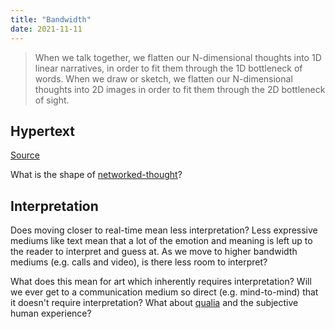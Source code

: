```yaml
---
title: "Bandwidth"
date: 2021-11-11
---
```


> When we talk together, we flatten our N-dimensional thoughts into 1D linear narratives, in order to fit them through the 1D bottleneck of words. When we draw or sketch, we flatten our N-dimensional thoughts into 2D images in order to fit them through the 2D bottleneck of sight.

## Hypertext
[Source](https://subconscious.substack.com/p/hypertext-montage)

What is the shape of [networked-thought](posts/networked-thought.md)?

## Interpretation
Does moving closer to real-time mean less interpretation? Less expressive mediums like text mean that a lot of the emotion and meaning is left up to the reader to interpret and guess at. As we move to higher bandwidth mediums (e.g. calls and video), is there less room to interpret?

What does this mean for art which inherently requires interpretation? Will we ever get to a communication medium so direct (e.g. mind-to-mind) that it doesn't require interpretation? What about [qualia](thoughts/qualia.md) and the subjective human experience?